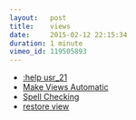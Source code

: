 ```yaml
---
layout:   post
title:    views
date:     2015-02-12 22:15:34
duration: 1 minute
vimeo_id: 119505893
---
```

- [:help usr_21]()
- [Make Views Automatic]()
- [Spell Checking]()
- [restore view]()

